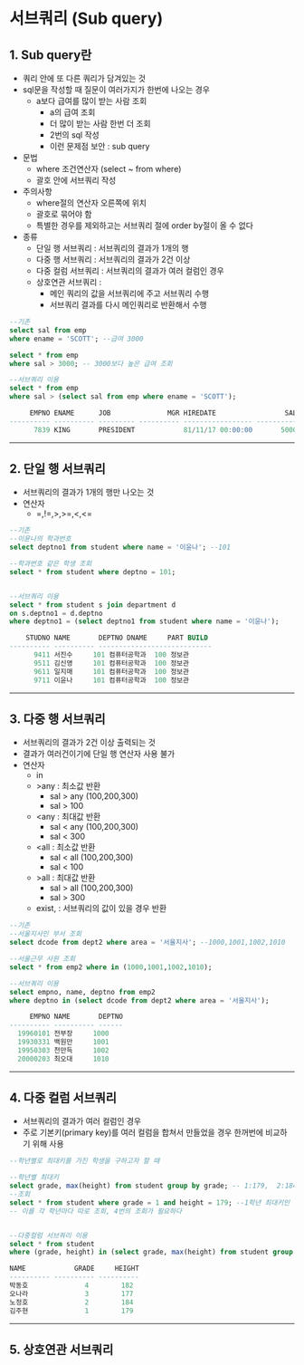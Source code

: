 # 서브쿼리 (Sub query)
## 1. Sub query란
- 쿼리 안에 또 다른 쿼리가 담겨있는 것
- sql문을 작성할 때 질문이 여러가지가 한번에 나오는 경우
  - a보다 급여를 많이 받는 사람 조회
    - a의 급여 조회
    - 더 많이 받는 사람 한번 더 조회
    - 2번의 sql 작성
    - 이런 문제점 보안 : sub query
- 문법
  - where 조건연산자 (select ~ from where)
  - 괄호 안에 서브쿼리 작성   
- 주의사항
  - where절의 연산자 오른쪽에 위치
  - 괄호로 묶어야 함
  - 특별한 경우를 제외하고는 서브쿼리 절에 order by절이 올 수 없다
- 종류
  - 단일 행 서브쿼리 : 서브쿼리의 결과가 1개의 행
  - 다중 행 서브쿼리 : 서브쿼리의 결과가 2건 이상
  - 다중 컬럼 서브쿼리 : 서브쿼리의 결과가 여러 컬럼인 경우
  - 상호연관 서브쿼리 : 
    - 메인 쿼리의 값을 서브쿼리에 주고 서브쿼리 수행
    - 서브쿼리 결과를 다시 메인쿼리로 반환해서 수행

```sql
--기존
select sal from emp
where ename = 'SCOTT'; --급여 3000

select * from emp
where sal > 3000; -- 3000보다 높은 급여 조회

--서브쿼리 이용
select * from emp
where sal > (select sal from emp where ename = 'SCOTT');

     EMPNO ENAME      JOB              MGR HIREDATE                 SAL       COMM     DEPTNO
---------- ---------- --------- ---------- ----------------- ---------- ---------- ----------
      7839 KING       PRESIDENT            81/11/17 00:00:00       5000                    10
```

***

## 2. 단일 행 서브쿼리
- 서브쿼리의 결과가 1개의 행만 나오는 것
- 연산자
  - =,!=,>,>=,<,<=   

```sql
--기존
--이윤나의 학과번호
select deptno1 from student where name = '이윤나'; --101

--학과번호 같은 학생 조회
select * from student where deptno = 101;


--서브쿼리 이용
select * from student s join department d
on s.deptno1 = d.deptno
where deptno1 = (select deptno1 from student where name = '이윤나');

    STUDNO NAME       DEPTNO DNAME     PART BUILD                                   
---------- ---------- ----------------------------
      9411 서진수     101 컴퓨터공학과  100 정보관                                  
      9511 김신영     101 컴퓨터공학과  100 정보관                                  
      9611 일지매     101 컴퓨터공학과  100 정보관                                  
      9711 이윤나     101 컴퓨터공학과  100 정보관  
```

***

## 3. 다중 행 서브쿼리
- 서브쿼리의 결과가 2건 이상 출력되는 것
- 결과가 여러건이기에 단일 행 연산자 사용 불가
- 연산자
  - in
  - \>any : 최소값 반환
    - sal > any (100,200,300)
    - sal > 100
  - <any : 최대값 반환
    - sal < any (100,200,300)
    - sal < 300
  - <all : 최소값 반환
    - sal < all (100,200,300)
    - sal < 100
  - \>all : 최대값 반환
    - sal > all (100,200,300)
    - sal > 300
  - exist, : 서브쿼리의 값이 있을 경우 반환   

```sql
--기존
--서울지사인 부서 조회
select dcode from dept2 where area = '서울지사'; --1000,1001,1002,1010

--서울근무 사원 조회
select * from emp2 where in (1000,1001,1002,1010);

--서브쿼리 이용
select empno, name, deptno from emp2
where deptno in (select dcode from dept2 where area = '서울지사');

     EMPNO NAME       DEPTNO
---------- ---------- ------
  19960101 전부장     1000   
  19930331 백원만     1001  
  19950303 천만득     1002  
  20000203 최오대     1010  
```

***

## 4. 다중 컬럼 서브쿼리
- 서브쿼리의 결과가 여러 컬럼인 경우
- 주로 기본키(primary key)를 여러 컬럼을 합쳐서 만들었을 경우 한꺼번에 비교하기 위해 사용   

```sql
--학년별로 최대키를 가진 학생을 구하고자 할 때

--학년별 최대키
select grade, max(height) from student group by grade; -- 1:179,  2:184,  3:177,  4:182
--조회
select * from student where grade = 1 and height = 179; --1학년 최대키인 학생
-- 이를 각 학년마다 따로 조회, 4번의 조회가 필요하다


--다중컬럼 서브쿼리 이용
select * from student
where (grade, height) in (select grade, max(height) from student group by grade);

NAME            GRADE     HEIGHT
---------- ---------- ----------
박동호              4        182
오나라              3        177
노정호              2        184
김주현              1        179

```


***

## 5. 상호연관 서브쿼리

